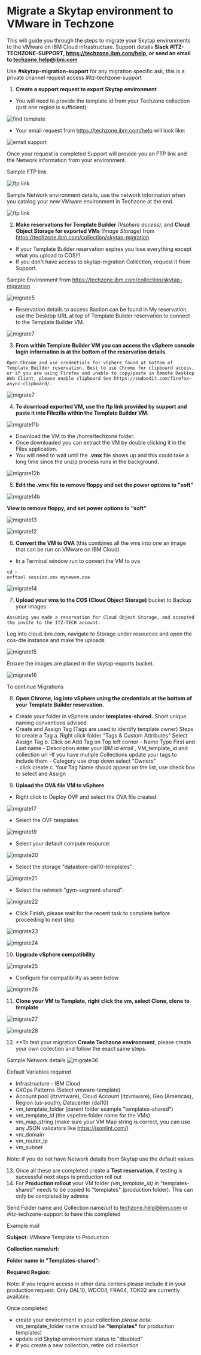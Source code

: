 # Migrate a Skytap environment to VMware in Techzone

This will guide you through the steps to migrate your Skytap environments to the VMware on IBM Cloud infrastructure. Support details **Slack #ITZ-TECHZONE-SUPPORT, https://techzone.ibm.com/help, or send an email to techzone.help@ibm.com**

Use **#skytap-migration-support** for any migration specific ask, this is a private channel request access #itz-techzone-support

1. **Create a support request to export Skytap environment**

- You will need to provide the template id from your Techzone collection (just one region is sufficient):

![find template](https://github.com/IBM/itz-support-public/blob/main/Skytap/Skytap-Runbooks/Images/skytapmigrate1.png)

- Your email request from https://techzone.ibm.com/help will look like:

![email support](https://github.com/IBM/itz-support-public/blob/main/Skytap/Skytap-Runbooks/Images/skytapmigrate2.png)

Once your request is completed Support will provide you an FTP link and the Network information from your environment. 

Sample FTP link

![ftp link](https://github.com/IBM/itz-support-public/blob/main/Skytap/Skytap-Runbooks/Images/skytapmigrate3.png)

Sample Network environment details, use the network information when you catalog your new VMware environment in Techzone at the end.

![ftp link](https://github.com/IBM/itz-support-public/blob/main/Skytap/Skytap-Runbooks/Images/skytapmigrate4.png)


2. **Make reservations for Template Builder** _(Vsphere access)_, and **Cloud Object Storage for exported VMs** _(Image Storage)_ from https://techzone.ibm.com/collection/skytap-migration

- If your Template Builder reservation expires you lose everything except what you upload to COS!!!
- If you don't have access to skytap-mgration Collection, request it from Support.

Sample Environment from https://techzone.ibm.com/collection/skytap-migration

![migrate5](https://github.com/IBM/itz-support-public/blob/main/Skytap/Skytap-Runbooks/Images/skytapmigrate5.png)

- Reservation details to access Bastion can be found in My reservation, use the Desktop URL at top of Template Builder reservation to connect to the Template Builder VM. 

![migrate7](https://github.com/IBM/itz-support-public/blob/main/Skytap/Skytap-Runbooks/Images/skytapmigrate6.png)

3. **From within Template Builder VM you can access the vSphere console login information is at the bottom of the reservation details.**

`Open Chrome and use credentials for vSphere found at bottom of Template Builder reservation.
Best to use Chrome for clipboard access, or if you are using Firefox and unable to copy/paste in Remote Desktop Web Client, please enable clipboard See https://sudoedit.com/firefox-async-clipboard/.` 

![migrate7](https://github.com/IBM/itz-support-public/blob/main/Skytap/Skytap-Runbooks/Images/skytapmigrate7.png)

4. **To download exported VM, use the ftp link provided by support and paste it into Filezilla within the Template Builder VM.**


![migrate11b](https://github.com/IBM/itz-support-public/blob/main/Skytap/Skytap-Runbooks/Images/skytapmigrate11b.png)

- Download the VM to the /home/techzone folder.
- Once downloaded you can extract the VM by double clicking it in the Files application.
- You will need to wait until the **.vmx** file shows up and this could take a long time since the unzip process runs in the background.

![migrate12b](https://github.com/IBM/itz-support-public/blob/main/Skytap/Skytap-Runbooks/Images/skytapmigrate12b.png)


5. **Edit the .vmx file to remove floppy and set the power options to "soft"**

![migrate14b](https://github.com/IBM/itz-support-public/blob/main/Skytap/Skytap-Runbooks/Images/skytapmigrate14b.png)

**View to remove floppy, and set power options to “soft”**

![migrate13](https://github.com/IBM/itz-support-public/blob/main/Skytap/Skytap-Runbooks/Images/skytapmigrate13.png)

![migrate12](https://github.com/IBM/itz-support-public/blob/main/Skytap/Skytap-Runbooks/Images/skytapmigrate12.png)

6. **Convert the VM to OVA** (this combines all the vms into one an image that can be run on VMware on IBM Cloud)
- In a Terminal window  run to convert the VM to ova
```
cd ~
ovftool session.vmx mynewvm.ova
```

![migrate14](https://github.com/IBM/itz-support-public/blob/main/Skytap/Skytap-Runbooks/Images/skytapmigrate14.png)

7. **Upload your vms to the COS (Cloud Object Storage)** bucket to Backup your images

`Assuming you made a reservation for Cloud Object Storage, and accepted the invite to the ITZ-TECH account.`

  Log into cloud.ibm.com, navigate to Storage under resources and open the cos-dte instance and make the uploads

![migrate15](https://github.com/IBM/itz-support-public/blob/main/Skytap/Skytap-Runbooks/Images/skytapmigrate15.png)

Ensure the images are placed in the skytap-exports bucket.

![migrate16](https://github.com/IBM/itz-support-public/blob/main/Skytap/Skytap-Runbooks/Images/skytapmigrate16.png)

To continue Migrations



8. **Open Chrome, log into vSphere using the credentials at the bottom of your Template Builder reservation.**
- Create your folder in vSphere under **templates-shared.** Short unique naming conventions advised
- Create and Assign Tag (Tags are used to identify template owner)
    Steps to create a Tag
     a. Right click folder "Tags & Custom Attributes" Select Assign Tag
     b. Click on Add Tag on Top left corner
       - Name Type First and Last name
       - Description enter your IBM id email , VM_template_id and collection url
              -If you have mutiple Collections update your tags to include them
       - Category use drop down select "Owners"  
       - click create
     c. Your Tag Name should appear on the list, use check box to select and Assign


9. **Upload the OVA file VM to vSphere**
- Right click to Deploy OVF and select the OVA file created

![migrate17](https://github.com/IBM/itz-support-public/blob/main/Skytap/Skytap-Runbooks/Images/skytapmigrate17.png)

- Select the OVF templates

![migrate19](https://github.com/IBM/itz-support-public/blob/main/Skytap/Skytap-Runbooks/Images/skytapmigrate19.png)

- Select your default compute resource:

![migrate20](https://github.com/IBM/itz-support-public/blob/main/Skytap/Skytap-Runbooks/Images/skytapmigrate20.png)

- Select the storage "datastore-dal10-templates":

![migrate21](https://github.com/IBM/itz-support-public/blob/main/Skytap/Skytap-Runbooks/Images/skytapmigrate21a.png)

- Select the network "gym-segment-shared":

![migrate22](https://github.com/IBM/itz-support-public/blob/main/Skytap/Skytap-Runbooks/Images/skytapmigrate22.png)

- Click Finish, please wait for the recent task to complete before proceeding to next step

![migrate23](https://github.com/IBM/itz-support-public/blob/main/Skytap/Skytap-Runbooks/Images/skytapmigrate23.png)

![migrate24](https://github.com/IBM/itz-support-public/blob/main/Skytap/Skytap-Runbooks/Images/skytapmigrate24.png)

10. **Upgrade vSphere compatibility**

![migrate25](https://github.com/IBM/itz-support-public/blob/main/Skytap/Skytap-Runbooks/Images/skytapmigrate25.png)

- Configure for compatibility as seen below

![migrate26](https://github.com/IBM/itz-support-public/blob/main/Skytap/Skytap-Runbooks/Images/skytapmigrate26.png)


11. **Clone your VM to Template, right click the vm, select Clone, clone to template**

![migrate27](https://github.com/IBM/itz-support-public/blob/main/Skytap/Skytap-Runbooks/Images/skytapmigrate27.png)

![migrate28](https://github.com/IBM/itz-support-public/blob/main/Skytap/Skytap-Runbooks/Images/skytapmigrate28.png)

12. **To test your migration **Create Techzone environment**, please create your own collection and follow the exact same steps.

Sample Network details
![migrate36](https://github.com/IBM/itz-support-public/blob/main/Skytap/Skytap-Runbooks/Images/skytapmigrate36.png)

Default Variables required
- Infrastructure - IBM Cloud
- GitOps Patterns (Select vmware-template)
- Account pool (itzvmware), Cloud Account (itzvmware), Geo (Americas), Region (us-south), Datacenter (dal10)
- vm_template_folder (parent folder example "templates-shared")
- vm_template_id (the vspehre folder name for the VMs)
- vm_map_string (make sure your VM Map string is correct, you can use any JSON validators like https://jsonlint.com/) 
- vm_domain
- vm_router_ip
- vm_subnet

Note: if you do not have Network details from Skytap use the default values

13. Once all these are completed create a **Test reservation**, if testing is successful next steps is production roll out
14. For **Production rollout** your VM folder _(vm_template_id)_ in "templates-shared" needs to be copied to "templates" (production folder). This can only be completed by admins

Send Folder name and Collection name/url to techzone.help@ibm.com or #itz-techzone-support to have this completed

Example mail

**Subject:** VMware Template to Production

**Collection name/url:**

**Folder name in "Templates-shared":**

**Required Region:**

Note: if you require access in other data centers please include it in your production request. Only DAL10, WDC04, FRA04, TOK02 are currently available.

Once completed 
- create your environment in your collection _please note:_ vm_template_folder name should be **"templates"** for production templates)
- update old Skytap environment status to "disabled"
- if you create a new collection, retire old collection



